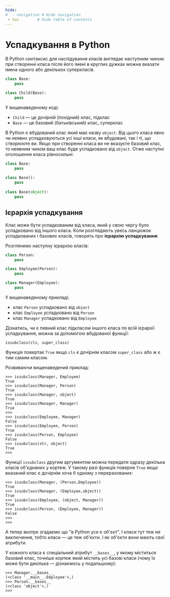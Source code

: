 ```yaml
---
hide:
#  - navigation # Hide navigation
 - toc        # Hide table of contents
---
```


# Успадкування в Python

В Python синтаксис для наслідування класів виглядає наступним чином: 
при створенні класа після його імені в круглих дужках можна вказати імена одного або декількох суперкласів. 

```python
class Base:
	pass

class Child(Base):
	pass
```
		
У вищенаведеному коді: 

- `Child` — це дочірній (похідний) клас, підклас
- `Base` — це базовий (батьківський) клас, суперклас

В Python є вбудований клас який має назву `object`. 
Від цього класа явно чи неявно успадковуються усі інші класи, 
як вбудовані, так і ті, що створююте ви. 
Якщо при створенні класа ви не вказуєте базовий клас, 
то неявним чином ваш клас буде успадковано від `object`. 
Отже наступні оголошення класа рівносильні: 

```python
class Base:
	pass
	
class Base():
	pass
	
class Base(object):
	pass
```		
		
## Ієрархія успадкування

Клас може бути успадкованим від класа, 
який у свою чергу було успадковано від іншого класа. 
Коли розглядають увесь ланцюжок успадкованих і базових класів, 
говорять про **ієрархію успадкування**. 

Розглянемо наступну ієрархію класів: 

```python
class Person:
	pass

class Employee(Person):
	pass

class Manager(Employee):
	pass
```	

У вищенаведеному прикладі: 

- клас `Person` успадковано від `object`
- клас `Employee` успадковано від `Person`
- клас `Manager` успадковано від `Employee`

Дізнатись, чи є певний клас підкласом іншого класа по всій ієрархії успадкування, 
можна за допомогою вбудованої функції: 

	issubclass(cls, super_class)
	 
Функція повертає `True` якщо `cls` є дочірнім класом `super_class` або ж є тим самим класом. 

Розвиваючи вищенаведений приклад: 

	>>> issubclass(Manager, Employee)
	True
	>>> issubclass(Manager, Person)
	True
	>>> issubclass(Manager, object)
	True
	>>> issubclass(Manager, Manager)
	True
	>>>
	>>> issubclass(Employee, Manager)
	False
	>>> issubclass(Employee, Person)
	True
	>>> issubclass(Person, Employee)
	False
	>>> issubclass(str, object)
	True
	>>>

Функції `issubclass` другим аргументом можна передати одразу декілька класів об'єднаних у кортеж. 
У такому разі функція поверне `True` якщо вказаний клас є дочірнім хоча б одному з перерахованих: 

	>>> issubclass(Manager, (Person,Employee))
	True
	>>> issubclass(Manager, (Employee,object))
	True
	>>> issubclass(Employee, (object, Manager))
	True
	>>> issubclass(Person, (Employee, Manager))
	False
	>>>
	>>>

А тепер вкотре згадаємо що "в Python усе є об'єкт". 
І класи тут теж не виключення, тобто класи — це теж об'єкти. 
І як об'єкти вони мають свої атрибути. 

У кожного класа є спеціальний атрибут `__bases__`, 
у якому міститься базовий клас, точніше кортеж який містить усі базові класи 
(чому їх може бути декілька — дізнаємось у подальшому): 

	>>> Manager.__bases__
	(<class '__main__.Employee'>,)
	>>> Person.__bases__
	(<class 'object'>,)
	>>>
